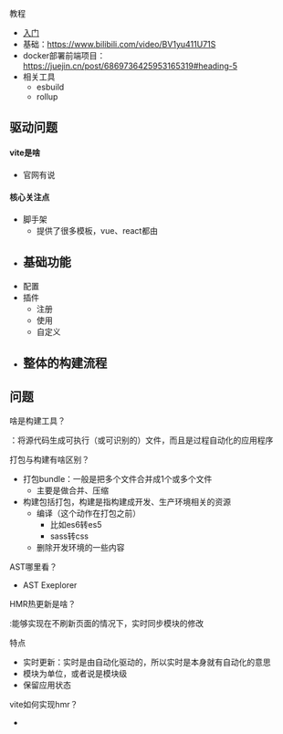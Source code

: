教程

- [入门](https://juejin.cn/post/6910014283707318279#heading-0)
- 基础：https://www.bilibili.com/video/BV1yu411U71S
- docker部署前端项目：https://juejin.cn/post/6869736425953165319#heading-5
- 相关工具
  - esbuild
  - rollup






## 驱动问题

#### vite是啥

- 官网有说



#### 核心关注点

- 脚手架
  - 提供了很多模板，vue、react都由
- 基础功能
  - 
- 配置
- 插件
  - 注册
  - 使用
  - 自定义
- 整体的构建流程
  - 



## 问题

啥是构建工具？

：将源代码生成可执行（或可识别的）文件，而且是过程自动化的应用程序

打包与构建有啥区别？

- 打包bundle：一般是把多个文件合并成1个或多个文件
  - 主要是做合并、压缩
- 构建包括打包，构建是指构建成开发、生产环境相关的资源
  - 编译（这个动作在打包之前）
    - 比如es6转es5
    - sass转css
  - 删除开发环境的一些内容

AST哪里看？

- AST Exeplorer

HMR热更新是啥？

:能够实现在不刷新页面的情况下，实时同步模块的修改

特点

- 实时更新：实时是由自动化驱动的，所以实时是本身就有自动化的意思
- 模块为单位，或者说是模块级
- 保留应用状态

vite如何实现hmr？

- 
